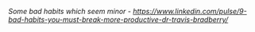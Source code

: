 
*Some bad habits which seem minor - https://www.linkedin.com/pulse/9-bad-habits-you-must-break-more-productive-dr-travis-bradberry/*
